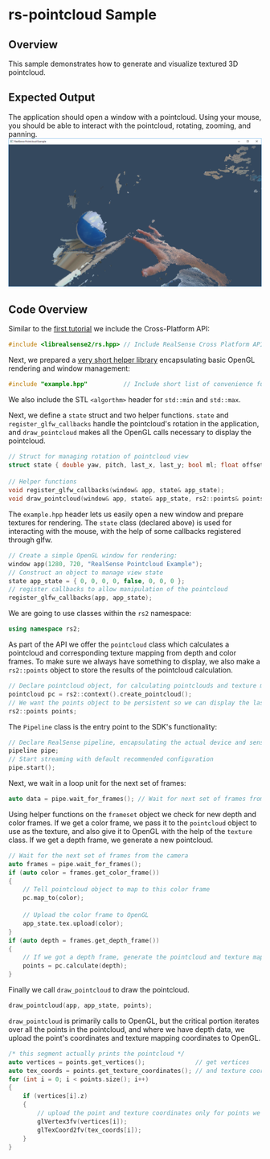 # rs-pointcloud Sample

## Overview

This sample demonstrates how to generate and visualize textured 3D pointcloud.

## Expected Output
The application should open a window with a pointcloud. Using your mouse, you should be able to interact with the pointcloud, rotating, zooming, and panning.
![expected output](expected_output.png)

## Code Overview

Similar to the [first tutorial](../capture/) we include the Cross-Platform API:
```cpp
#include <librealsense2/rs.hpp> // Include RealSense Cross Platform API
```

Next, we prepared a [very short helper library](../example.hpp) encapsulating basic OpenGL rendering and window management:
```cpp
#include "example.hpp"          // Include short list of convenience functions for rendering
```

We also include the STL `<algorthm>` header for `std::min` and `std::max`.

Next, we define a `state` struct and two helper functions. `state` and `register_glfw_callbacks` handle the pointcloud's rotation in the application, and `draw_pointcloud` makes all the OpenGL calls necessary to display the pointcloud.
```cpp
// Struct for managing rotation of pointcloud view
struct state { double yaw, pitch, last_x, last_y; bool ml; float offset_x, offset_y; texture tex; };

// Helper functions
void register_glfw_callbacks(window& app, state& app_state);
void draw_pointcloud(window& app, state& app_state, rs2::points& points);
```

The `example.hpp` header lets us easily open a new window and prepare textures for rendering. The `state` class (declared above) is used for interacting with the mouse, with the help of some callbacks registered through glfw.
```cpp
// Create a simple OpenGL window for rendering:
window app(1280, 720, "RealSense Pointcloud Example");
// Construct an object to manage view state
state app_state = { 0, 0, 0, 0, false, 0, 0, 0 };
// register callbacks to allow manipulation of the pointcloud
register_glfw_callbacks(app, app_state);
```

We are going to use classes within the `rs2` namespace:
```cpp
using namespace rs2;
```

As part of the API we offer the `pointcloud` class which calculates a pointcloud and corresponding texture mapping from depth and color frames. To make sure we always have something to display, we also make a `rs2::points` object to store the results of the pointcloud calculation.
```cpp
// Declare pointcloud object, for calculating pointclouds and texture mappings
pointcloud pc = rs2::context().create_pointcloud();
// We want the points object to be persistent so we can display the last cloud when a frame drops
rs2::points points;
```

The `Pipeline` class is the entry point to the SDK's functionality:
```cpp
// Declare RealSense pipeline, encapsulating the actual device and sensors
pipeline pipe;
// Start streaming with default recommended configuration
pipe.start();
```

Next, we wait in a loop unit for the next set of frames:
```cpp
auto data = pipe.wait_for_frames(); // Wait for next set of frames from the camera
```

Using helper functions on the `frameset` object we check for new depth and color frames. If we get a color frame, we pass it to the `pointcloud` object to use as the texture, and also give it to OpenGL with the help of the `texture` class. If we get a depth frame, we generate a new pointcloud.
```cpp
// Wait for the next set of frames from the camera
auto frames = pipe.wait_for_frames();
if (auto color = frames.get_color_frame())
{
    // Tell pointcloud object to map to this color frame
    pc.map_to(color);

    // Upload the color frame to OpenGL
    app_state.tex.upload(color);
}
if (auto depth = frames.get_depth_frame())
{
    // If we got a depth frame, generate the pointcloud and texture mappings
    points = pc.calculate(depth);
}
```

Finally we call `draw_pointcloud` to draw the pointcloud.
```cpp
draw_pointcloud(app, app_state, points);
```

`draw_pointcloud` is primarily calls to OpenGL, but the critical portion iterates over all the points in the pointcloud, and where we have depth data, we upload the point's coordinates and texture mapping coordinates to OpenGL.
```cpp
/* this segment actually prints the pointcloud */
auto vertices = points.get_vertices();              // get vertices
auto tex_coords = points.get_texture_coordinates(); // and texture coordinates
for (int i = 0; i < points.size(); i++)
{
    if (vertices[i].z)
    {
        // upload the point and texture coordinates only for points we have depth data for
        glVertex3fv(vertices[i]);
        glTexCoord2fv(tex_coords[i]);
    }
}
```
